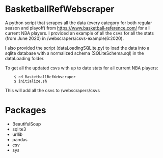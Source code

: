 # BasketballRefWebscraper

A python script that scrapes all the data (every category for both regular
season and playoff) from https://www.basketball-reference.com/ for all current
NBA players. I provided an example of all the csvs for all the stats (from June
2020) in /webscrapers/csvs-example(6:2020).

I also provided the script (dataLoadingSQLite.py) to load the data into a
sqlite database with a normalized schema (SQLiteSchema.sql) in the
dataLoading folder.


To get all the updated csvs with up to date stats for all current NBA players:

        $ cd BasketballRefWebscraper
        $ initialize.sh

This will add all the csvs to /webscrapers/csvs

# Packages

- BeautifulSoup
- sqlite3
- urllib
- pandas
- csv
- sys

